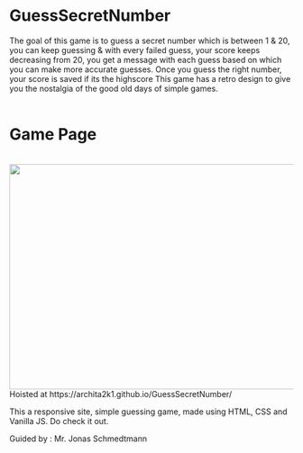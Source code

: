 # GuessSecretNumber

The goal of this game is to guess a secret number which is between 1 & 20, you can keep guessing & with every failed guess, your score keeps decreasing from 20, you get a message with each guess based on which you can make more accurate guesses. Once you guess the right number, your score is saved if its the highscore
This game has a retro design to give you the nostalgia of the good old days of simple games.
<br>
<br>
<h1>Game Page </h1>
<br>
<img src="https://user-images.githubusercontent.com/67641687/130910046-e40909a3-9b53-4c09-80ba-7465f9486eca.png" width="800" height="400">
<br>
Hoisted at https://archita2k1.github.io/GuessSecretNumber/

This a responsive site, simple guessing game, made using HTML, CSS and Vanilla JS.
Do check it out.

Guided by : Mr. Jonas Schmedtmann
